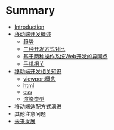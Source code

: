 # Summary

* [Introduction](README.md)
* [移动端开发概述](chapter1.md)
  * [趋势](chapter1/e-e-e.md)
  * [三种开发方式对比](chapter1/san-zhong-kai-fa-fang-shi-dui-bi.md)
  * [基于两种操作系统Web开发的异同点](chapter1/ji-yu-liang-zhong-cao-zuo-xi-tong-kai-fa-de-yi-tong-dian.md)
  * [手机相关](chapter1/shou-ji-xiang-guan.md)
* [移动端开发相关知识](yi-dong-duan-kai-fa-xiang-guan-zhi-shi.md)
  * [viewport概念](yi-dong-duan-kai-fa-xiang-guan-zhi-shi/viewportgai-nian.md)
  * [html](yi-dong-duan-kai-fa-xiang-guan-zhi-shi/html.md)
  * [css](yi-dong-duan-kai-fa-xiang-guan-zhi-shi/css.md)
  * [渲染类型](yi-dong-duan-kai-fa-xiang-guan-zhi-shi/xuan-ran-lei-xing.md)
* 移动端适配方式演进
* 其他注意问题
* [未来发展](wei-lai-fa-zhan.md)

